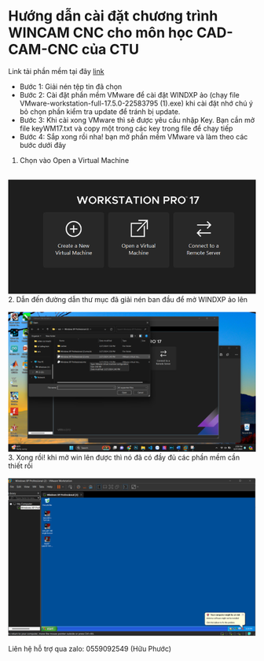 # Hướng dẫn cài đặt chương trình WINCAM CNC cho môn học CAD-CAM-CNC của CTU

Link tải phần mềm tại đây [link](https://drive.google.com/drive/folders/1kGjZQqTp6vLFJtB1hogBdFSJD0vARNh6?usp=sharing)

- Bước 1: Giải nén tệp tin đã chọn
- Bước 2: Cài đặt phần mềm VMware để cài đặt WINDXP ảo (chạy file VMware-workstation-full-17.5.0-22583795 (1).exe) khi cài đặt nhớ chú ý bỏ chọn phần kiểm tra update để tránh bị update.
- Bước 3: Khi cài xong VMware thì sẽ được yêu cầu nhập Key. Bạn cần mở file keyWM17.txt và copy một trong các key trong file để chạy tiếp
- Bước 4: Sắp xong rồi nha! bạn mở phần mềm VMware và làm theo các bước dưới đây
  </br>
 1. Chọn vào Open a Virtual Machine
  </br>
  <picture>
  <img src="a1.png" alt="..." width="550" />
</picture>
</br>
 2. Dẫn đến đường dẫn thư mục đã giải nén ban đầu để mở WINDXP ảo lên
  </br>
</br>
  <picture>
  <img src="a2.png" alt="..." width="550" />
</picture>
  </br>
3. Xong rồi! khi mở win lên được thì nó đã có đầy đủ các phần mềm cần thiết rồi
</br>
</br>
  <picture>
  <img src="a3.png" alt="..." width="550" />
</picture>
</br>

Liên hệ hỗ trợ qua zalo: 0559092549 (Hữu Phước)



  


